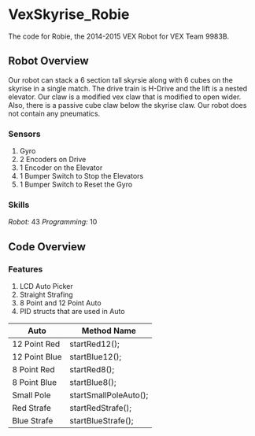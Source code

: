 # VexSkyrise_Robie
The code for Robie, the 2014-2015 VEX Robot for VEX Team 9983B. 

## Robot Overview
Our robot can stack a 6 section tall skyrsie along with 6 cubes on the skyrise in a single match.  The drive train is H-Drive and the lift is a nested elevator. Our claw is a modified vex claw that is modified to open wider.  Also, there is a passive cube claw below the skyrise claw.  Our robot does not contain any pneumatics.

### Sensors
1. Gyro
2. 2 Encoders on Drive
3. 1 Encoder on the Elevator
4. 1 Bumper Switch to Stop the Elevators
5. 1 Bumper Switch to Reset the Gyro

### Skills
*Robot:* 43
*Programming:* 10

## Code Overview

### Features
1. LCD Auto Picker
2. Straight Strafing
3. 8 Point and 12 Point Auto
4. PID structs that are used in Auto

Auto  | Method Name
------------- | -------------
12 Point Red  | startRed12();
12 Point Blue  | startBlue12();
8 Point Red  | startRed8();
8 Point Blue | startBlue8();
Small Pole | startSmallPoleAuto();
Red Strafe | startRedStrafe();
Blue Strafe | startBlueStrafe();
